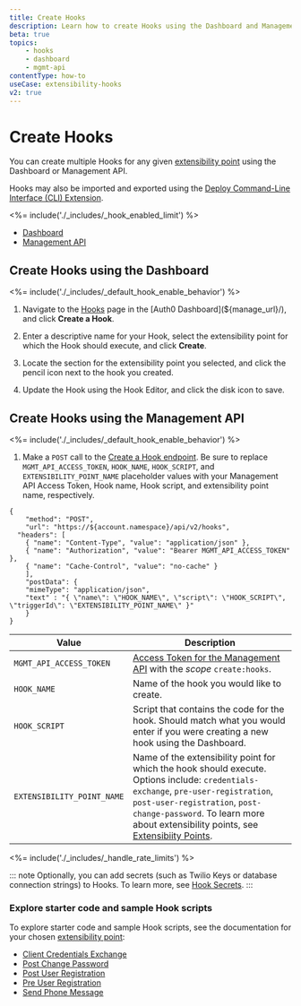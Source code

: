 ```yaml
---
title: Create Hooks
description: Learn how to create Hooks using the Dashboard and Management API. Hooks may also be imported and exported using the Auth0 Deploy Command-Line Interface (CLI) tool.
beta: true
topics:
    - hooks
    - dashboard
    - mgmt-api
contentType: how-to
useCase: extensibility-hooks
v2: true
---
```


# Create Hooks

You can create multiple Hooks for any given [extensibility point](/hooks/extensibility-points) using the Dashboard or Management API.

Hooks may also be imported and exported using the [Deploy Command-Line Interface (CLI) Extension](/extensions/deploy-cli).

<%= include('./_includes/_hook_enabled_limit') %>

<div class="code-picker">
  <div class="languages-bar">
    <ul>
      <li><a href="#dashboard" data-toggle="tab">Dashboard</a></li>
      <li><a href="#mgmt-api" data-toggle="tab">Management API</a></li>
    </ul>
  </div>
  <div class="tab-content">
    <div id="dashboard" class="tab-pane active">

## Create Hooks using the Dashboard

<%= include('./_includes/_default_hook_enable_behavior') %> 

1. Navigate to the [Hooks](${manage_url}/#/hooks) page in the [Auth0 Dashboard](${manage_url}/), and click **Create a Hook**.
2. Enter a descriptive name for your Hook, select the extensibility point for which the Hook should execute, and click **Create**.
3. Locate the section for the extensibility point you selected, and click the pencil icon next to the hook you created.
4. Update the Hook using the Hook Editor, and click the disk icon to save.

    </div>
    <div id="mgmt-api" class="tab-pane">

## Create Hooks using the Management API

<%= include('./_includes/_default_hook_enable_behavior') %> 

1. Make a `POST` call to the [Create a Hook endpoint](/api/management/v2/#!/Hooks/post_hooks). Be sure to replace `MGMT_API_ACCESS_TOKEN`, `HOOK_NAME`, `HOOK_SCRIPT`, and `EXTENSIBILITY_POINT_NAME` placeholder values with your Management API Access Token, Hook name, Hook script, and extensibility point name, respectively.

```har
{
	"method": "POST",
	"url": "https://${account.namespace}/api/v2/hooks",
  "headers": [
  	{ "name": "Content-Type", "value": "application/json" },
  	{ "name": "Authorization", "value": "Bearer MGMT_API_ACCESS_TOKEN" },
  	{ "name": "Cache-Control", "value": "no-cache" }
	],
	"postData": {
    "mimeType": "application/json",
    "text" : "{ \"name\": \"HOOK_NAME\", \"script\": \"HOOK_SCRIPT\", \"triggerId\": \"EXTENSIBILITY_POINT_NAME\" }"
	}
}
```

| **Value** | **Description** |
| - | - |
| `MGMT_API_ACCESS_TOKEN`  | [Access Token for the Management API](/api/management/v2/tokens) with the <dfn data-key="scope">scope</dfn> `create:hooks`. |
| `HOOK_NAME` | Name of the hook you would like to create. |
| `HOOK_SCRIPT` | Script that contains the code for the hook. Should match what you would enter if you were creating a new hook using the Dashboard. |
| `EXTENSIBILITY_POINT_NAME` | Name of the extensibility point for which the hook should execute. Options include: `credentials-exchange`, `pre-user-registration`, `post-user-registration`, `post-change-password`. To learn more about extensibility points, see [Extensibiity Points](/hooks/extensibility-points). |

</div>
  </div>
</div>

<%= include('./_includes/_handle_rate_limits') %>

::: note
Optionally, you can add secrets (such as Twilio Keys or database connection strings) to Hooks. To learn more, see [Hook Secrets](/hooks/secrets).
:::

### Explore starter code and sample Hook scripts

To explore starter code and sample Hook scripts, see the documentation for your chosen [extensibility point](/hooks/extensibility-points):

* [Client Credentials Exchange](/hooks/extensibility-points/client-credentials-exchange)
* [Post Change Password](/hooks/extensibility-points/post-change-password)
* [Post User Registration](/hooks/extensibility-points/post-user-registration)
* [Pre User Registration](/hooks/extensibility-points/pre-user-registration)
* [Send Phone Message](/hooks/extensibility-points/send-phone-message)
